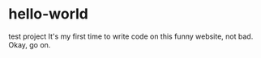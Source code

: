 # hello-world
test project 
It's my first time to write code on this funny website, not bad.
Okay, go on.
